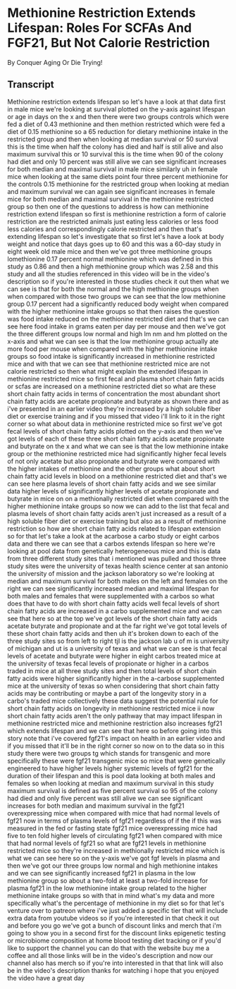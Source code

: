 # Methionine Restriction Extends Lifespan: Roles For SCFAs And FGF21, But Not Calorie Restriction

By Conquer Aging Or Die Trying! 


## Transcript

Methionine restriction extends lifespan so let's have a look at that data first in male mice we're looking at survival plotted on the y-axis against lifespan or age in days on the x and then there were two groups controls which were fed a diet of 0.43 methionine and then methion restricted which were fed a diet of 0.15 methionine so a 65 reduction for dietary methionine intake in the restricted group and then when looking at median survival or 50 survival this is the time when half the colony has died and half is still alive and also maximum survival this or 10 survival this is the time when 90 of the colony had diet and only 10 percent was still alive we can see significant increases for both median and maximal survival in male mice similarly uh in female mice when looking at the same diets point four three percent methionine for the controls 0.15 methionine for the restricted group when looking at median and maximum survival we can again see significant increases in female mice for both median and maximal survival in the methionine restricted group so then one of the questions to address is how can methionine restriction extend lifespan so first is methionine restriction a form of calorie restriction are the restricted animals just eating less calories or less food less calories and correspondingly calorie restricted and then that's extending lifespan so let's investigate that so first let's have a look at body weight and notice that days goes up to 60 and this was a 60-day study in eight week old male mice and then we've got three methionine groups lomethionine 0.17 percent normal methionine which was defined in this study as 0.86 and then a high methionine group which was 2.58 and this study and all the studies referenced in this video will be in the video's description so if you're interested in those studies check it out then what we can see is that for both the normal and the high methionine groups when when compared with those two groups we can see that the low methionine group 0.17 percent had a significantly reduced body weight when compared with the higher methionine intake groups so that then raises the question was food intake reduced on the methionine restricted diet and that's we can see here food intake in grams eaten per day per mouse and then we've got the three different groups low normal and high lm nm and hm plotted on the x-axis and what we can see is that the low methionine group actually ate more food per mouse when compared with the higher methionine intake groups so food intake is significantly increased in methionine restricted mice and with that we can see that methionine restricted mice are not calorie restricted so then what might explain the extended lifespan in methionine restricted mice so first fecal and plasma short chain fatty acids or scfas are increased on a methionine restricted diet so what are these short chain fatty acids in terms of concentration the most abundant short chain fatty acids are acetate propionate and butyrate as shown there and as i've presented in an earlier video they're increased by a high soluble fiber diet or exercise training and if you missed that video i'll link to it in the right corner so what about data in methionine restricted mice so first we've got fecal levels of short chain fatty acids plotted on the y-axis and then we've got levels of each of these three short chain fatty acids acetate propionate and butyrate on the x and what we can see is that the low methionine intake group or the methionine restricted mice had significantly higher fecal levels of not only acetate but also propionate and butyrate were compared with the higher intakes of methionine and the other groups what about short chain fatty acid levels in blood on a methionine restricted diet and that's we can see here plasma levels of short chain fatty acids and we see similar data higher levels of significantly higher levels of acetate propionate and butyrate in mice on on a methionally restricted diet when compared with the higher methionine intake groups so now we can add to the list that fecal and plasma levels of short chain fatty acids aren't just increased as a result of a high soluble fiber diet or exercise training but also as a result of methionine restriction so how are short chain fatty acids related to lifespan extension so for that let's take a look at the acarbose a carbo study or eight carbos data and there we can see that a carbos extends lifespan so here we're looking at pool data from genetically heterogeneous mice and this is data from three different study sites that i mentioned was pulled and those three study sites were the university of texas health science center at san antonio the university of mission and the jackson laboratory so we're looking at median and maximum survival for both males on the left and females on the right we can see significantly increased median and maximal lifespan for both males and females that were supplemented with a carbos so what does that have to do with short chain fatty acids well fecal levels of short chain fatty acids are increased in a carbo supplemented mice and we can see that here so at the top we've got levels of the short chain fatty acids acetate butyrate and propionate and at the far right we've got total levels of these short chain fatty acids and then uh it's broken down to each of the three study sites so from left to right tjl is the jackson lab u of m is university of michigan and ut is a university of texas and what we can see is that fecal levels of acetate and butyrate were higher in eight carbos treated mice at the university of texas fecal levels of propionate or higher in a carbos traded in mice at all three study sites and then total levels of short chain fatty acids were higher significantly higher in the a-carbose supplemented mice at the university of texas so when considering that short chain fatty acids may be contributing or maybe a part of the longevity story in a carbo's traded mice collectively these data suggest the potential rule for short chain fatty acids on longevity in methionine restricted mice ii now short chain fatty acids aren't the only pathway that may impact lifespan in methionine restricted mice and methionine restriction also increases fgf21 which extends lifespan and we can see that here so before going into this story note that i've covered fgf21's impact on health in an earlier video and if you missed that it'll be in the right corner so now on to the data so in this study there were two groups tg which stands for transgenic and more specifically these were fgf21 transgenic mice so mice that were genetically engineered to have higher levels higher systemic levels of fgf21 for the duration of their lifespan and this is pool data looking at both males and females so when looking at median and maximum survival in this study maximum survival is defined as five percent survival so 95 of the colony had died and only five percent was still alive we can see significant increases for both median and maximum survival in the fgf21 overexpressing mice when compared with mice that had normal levels of fgf21 now in terms of plasma levels of fgf21 regardless of if the if this was measured in the fed or fasting state fgf21 mice overexpressing mice had five to ten fold higher levels of circulating fgf21 when compared with mice that had normal levels of fgf21 so what are fgf21 levels in methionine restricted mice so they're increased in methionally restricted mice which is what we can see here so on the y-axis we've got fgf levels in plasma and then we've got our three groups low normal and high methionine intakes and we can see significantly increased fgf21 in plasma in the low methionine group so about a two-fold at least a two-fold increase for plasma fgf21 in the low methionine intake group related to the higher methionine intake groups so with that in mind what's my data and more specifically what's the percentage of methionine in my diet so for that let's venture over to patreon where i've just added a specific tier that will include extra data from youtube videos so if you're interested in that check it out and before you go we've got a bunch of discount links and merch that i'm going to show you in a second first for the discount links epigenetic testing or microbiome composition at home blood testing diet tracking or if you'd like to support the channel you can do that with the website buy me a coffee and all those links will be in the video's description and now our channel also has merch so if you're into interested in that that link will also be in the video's description thanks for watching i hope that you enjoyed the video have a great day
